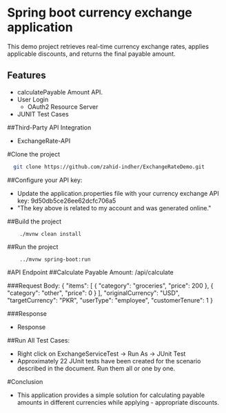 
# Spring boot currency exchange application
This demo project retrieves real-time currency exchange rates, applies applicable discounts, and returns the final payable amount.

## Features
- calculatePayable Amount API.
- User Login
    - OAuth2 Resource Server
- JUNIT Test Cases
  
##Third-Party API Integration
-  ExchangeRate-API 

#Clone the project

```bash
  git clone https://github.com/zahid-indher/ExchangeRateDemo.git

```
##Configure your API key:
- Update the application.properties file with your currency exchange API key: 9d50db5ce26ee62dcfc706a5
- "The key above is related to my account and was generated online."

##Build the project
``` 
	./mvnw clean install
```


##Run the project
``` 
	../mvnw spring-boot:run
```

#API Endpoint
##Calculate Payable Amount: /api/calculate

###Request Body:
{
  "items": [
    { "category": "groceries", "price": 200 },
    { "category": "other", "price": 0 }
  ],
  "originalCurrency": "USD",
  "targetCurrency": "PKR",
  "userType": "employee",
  "customerTenure": 1
}

###Response
- Response

##Run All Test Cases:
- Right click on ExchangeServiceTest -> Run As -> JUnit Test
- Approximately 22 JUnit tests have been created for the scenario described in the document. Run them all or one by one.


#Conclusion
- This application provides a simple solution for calculating payable amounts in different currencies while applying -
appropriate discounts.